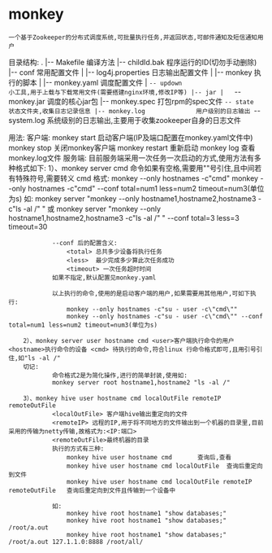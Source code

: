 monkey
======
	一个基于Zookeeper的分布式调度系统,可批量执行任务,并返回状态,可邮件通知及短信通知用户
	
目录结构:
		.
|-- Makefile    编译方法
|-- childId.bak 程序运行的ID(切勿手动删除)
|-- conf				常用配置文件
|   |-- log4j.properties	日志输出配置文件
|   |-- monkey						执行的脚本
|   |-- monkey.yaml				调度配置文件
|   `-- updown						小工具,用于上载与下载常用文件(需要搭建nginx环境,修改IP等)
|-- jar
|   `-- monkey.jar				调度的核心jar包
|-- monkey.spec						打包rpm的spec文件
`-- state									状态文件夹,收集日志记录信息
    |-- monkey.log				用户级别的日志输出
    `-- system.log				系统级别的日志输出,主要用于收集zookeeper自身的日志文件
	
用法:
	客户端:
		monkey start					启动客户端(IP及端口配置在monkey.yaml文件中)
		monkey stop						关闭monkey客户端
		monkey restart				重新启动
		monkey log						查看monkey.log文件
	服务端:
		目前服务端采用一次任务一次启动的方式,使用方法有多种格式如下:
		1）、monkey server cmd			命令如果有空格,需要用""号引住,且中间若有特殊符号,需要转义
				cmd 格式: 
					monkey --only hostnames -c"cmd"
					monkey --only hostnames -c"cmd" --conf total=num1 less=num2 timeout=num3(单位为s)
				如:
				monkey server "monkey --only hostname1,hostname2,hostname3 -c\"ls -al /\" " 或
				monkey server "monkey --only hostname1,hostname2,hostname3 -c\"ls -al /\" " --conf total=3 less=3 timeout=30
				
				--conf 后的配置含义:
					<total> 总共多少设备将执行任务
					<less>	最少完成多少算此次任务成功
					<timeout> 一次任务超时时间
				如果不指定,默认配置见monkey.yaml
				
				以上执行的命令,使用的是启动客户端的用户,如果需要用其他用户,可如下执行:
					monkey --only hostnames -c"su - user -c\"cmd\""
					monkey --only hostnames -c"su - user -c\"cmd\"" --conf total=num1 less=num2 timeout=num3(单位为s)
				
		2）、monkey server user hostname cmd <user>客户端执行命令的用户 <hostname>执行命令的设备 <cmd> 待执行的命令,符合linux 行命令格式即可,且用引号引住,如"ls -al /"
		切记:
				命令格式2是为简化操作,进行的简单封装,使用如:
				monkey server root hostname1,hostname2 "ls -al /"
				
		3）、monkey hive user hostname cmd localOutFile remoteIP remoteOutFile
				<localOutFile> 客户端hive输出重定向的文件
				<remoteIP> 远程的IP,用于将不同地方的文件输出到一个机器的目录里,目前采用的传输为netty传输,故格式为:<IP:端口>
				<remoteOutFile>最终机器的目录
				执行的方式有三种:
					monkey hive user hostname cmd		查询后,查看
					monkey hive user hostname cmd localOutFile	查询后重定向到文件
					monkey hive user hostname cmd localOutFile remoteIP remoteOutFile	查询后重定向到文件且传输到一个设备中
					
				如:
					monkey hive root hostname1 "show databases;"
					monkey hive root hostname1 "show databases;" /root/a.out
					monkey hive root hostname1 "show databases;" /root/a.out 127.1.1.0:8888 /root/all/